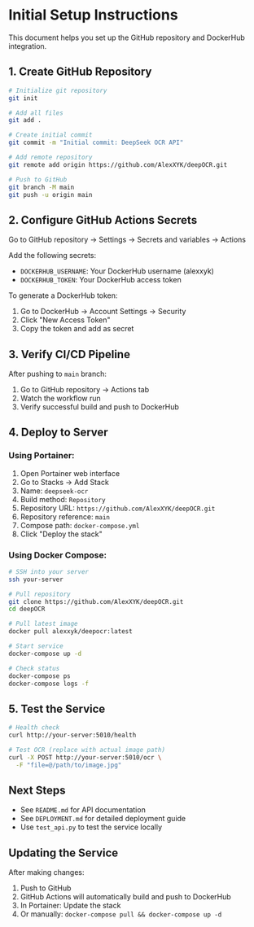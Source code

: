 # Initial Setup Instructions

This document helps you set up the GitHub repository and DockerHub integration.

## 1. Create GitHub Repository

```bash
# Initialize git repository
git init

# Add all files
git add .

# Create initial commit
git commit -m "Initial commit: DeepSeek OCR API"

# Add remote repository
git remote add origin https://github.com/AlexXYK/deepOCR.git

# Push to GitHub
git branch -M main
git push -u origin main
```

## 2. Configure GitHub Actions Secrets

Go to GitHub repository → Settings → Secrets and variables → Actions

Add the following secrets:

- `DOCKERHUB_USERNAME`: Your DockerHub username (alexxyk)
- `DOCKERHUB_TOKEN`: Your DockerHub access token

To generate a DockerHub token:
1. Go to DockerHub → Account Settings → Security
2. Click "New Access Token"
3. Copy the token and add as secret

## 3. Verify CI/CD Pipeline

After pushing to `main` branch:
1. Go to GitHub repository → Actions tab
2. Watch the workflow run
3. Verify successful build and push to DockerHub

## 4. Deploy to Server

### Using Portainer:

1. Open Portainer web interface
2. Go to Stacks → Add Stack
3. Name: `deepseek-ocr`
4. Build method: `Repository`
5. Repository URL: `https://github.com/AlexXYK/deepOCR.git`
6. Repository reference: `main`
7. Compose path: `docker-compose.yml`
8. Click "Deploy the stack"

### Using Docker Compose:

```bash
# SSH into your server
ssh your-server

# Pull repository
git clone https://github.com/AlexXYK/deepOCR.git
cd deepOCR

# Pull latest image
docker pull alexxyk/deepocr:latest

# Start service
docker-compose up -d

# Check status
docker-compose ps
docker-compose logs -f
```

## 5. Test the Service

```bash
# Health check
curl http://your-server:5010/health

# Test OCR (replace with actual image path)
curl -X POST http://your-server:5010/ocr \
  -F "file=@/path/to/image.jpg"
```

## Next Steps

- See `README.md` for API documentation
- See `DEPLOYMENT.md` for detailed deployment guide
- Use `test_api.py` to test the service locally

## Updating the Service

After making changes:
1. Push to GitHub
2. GitHub Actions will automatically build and push to DockerHub
3. In Portainer: Update the stack
4. Or manually: `docker-compose pull && docker-compose up -d`

